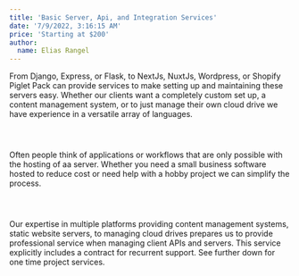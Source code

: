 ```yaml
---
title: 'Basic Server, Api, and Integration Services'
date: '7/9/2022, 3:16:15 AM'
price: 'Starting at $200'
author:
  name: Elias Rangel
---
```


From Django, Express, or Flask, to NextJs, NuxtJs, Wordpress, or
Shopify Piglet Pack can provide services to make setting up and
maintaining these servers easy. Whether our clients want a completely
custom set up, a content management system, or to just manage their
own cloud drive we have experience in a versatile array of languages.

<div style="height:2em;"></div>

Often people think of applications or workflows that are only possible
with the hosting of aa server. Whether you need a small business
software hosted to reduce cost or need help with a hobby project we
can simplify the process.

<div style="height:2em;"></div>

Our expertise in multiple platforms
providing content management systems, static website servers, to
managing cloud drives prepares us to provide professional service when
managing client APIs and servers. This service explicitly includes a
contract for recurrent support. See further down for one time project
services.
